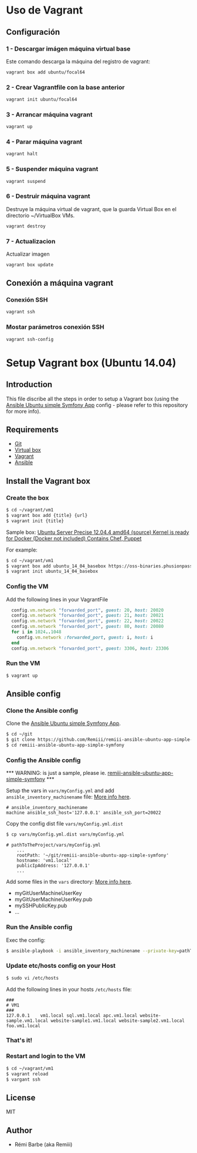 # Uso de Vagrant

## Configuración


### 1 - Descargar imágen máquina virtual base

Este comando descarga la máquina del registro de vagrant:

```bash
vagrant box add ubuntu/focal64
```

### 2 - Crear Vagrantfile con la base anterior

```bash
vagrant init ubuntu/focal64
```

### 3 - Arrancar máquina vagrant

```bash
vagrant up
```

### 4 - Parar máquina vagrant

```bash
vagrant halt
```

### 5 - Suspender máquina vagrant

```bash
vagrant suspend
```

### 6 - Destruir máquina vagrant

Destruye la máquina virtual de vagrant, que la guarda Virtual Box en el directorio ~/VirtualBox VMs.

```bash
vagrant destroy
```

### 7 - Actualizacion

Actualizar imagen

```bash
vagrant box update
```

## Conexión a máquina vagrant

### Conexión SSH

```bash
vagrant ssh
```

### Mostar parámetros conexión SSH

```bash
vagrant ssh-config
```


# Setup Vagrant box (Ubuntu 14.04)

## Introduction

This file discribe all the steps in order to setup a Vagrant box (using the [Ansible Ubuntu simple Symfony App](https://github.com/Remiii/remiii-ansible-ubuntu-app-simple-symfony) config - please refer to this repository for more info).

## Requirements

* [Git](http://git-scm.com)
* [Virtual box](https://www.virtualbox.org)
* [Vagrant](http://www.vagrantup.com)
* [Ansible](http://www.ansible.com)

## Install the Vagrant box

### Create the box

```bash
$ cd ~/vagrant/vm1
$ vagrant box add {title} {url}
$ vagrant init {title}
```

Sample box: [Ubuntu Server Precise 12.04.4 amd64 (source) Kernel is ready for Docker (Docker not included) Contains Chef, Puppet](https://oss-binaries.phusionpassenger.com/vagrant/boxes/latest/ubuntu-14.04-amd64-vbox.box)

For example:
```bash
$ cd ~/vagrant/vm1
$ vagrant box add ubuntu_14_04_basebox https://oss-binaries.phusionpassenger.com/vagrant/boxes/latest/ubuntu-14.04-amd64-vbox.box
$ vagrant init ubuntu_14_04_basebox
```

### Config the VM

Add the following lines in your VagrantFile
```ruby
  config.vm.network "forwarded_port", guest: 20, host: 20020
  config.vm.network "forwarded_port", guest: 21, host: 20021
  config.vm.network "forwarded_port", guest: 22, host: 20022
  config.vm.network "forwarded_port", guest: 80, host: 20080
  for i in 1024..1048
    config.vm.network :forwarded_port, guest: i, host: i
  end
  config.vm.network "forwarded_port", guest: 3306, host: 23306
```

### Run the VM

```bash
$ vagrant up
```

## Ansible config


### Clone the Ansible config

Clone the [Ansible Ubuntu simple Symfony App](https://github.com/Remiii/remiii-ansible-ubuntu-app-simple-symfony).

```bash
$ cd ~/git
$ git clone https://github.com/Remiii/remiii-ansible-ubuntu-app-simple-symfony.git
$ cd remiii-ansible-ubuntu-app-simple-symfony
```

### Config the Ansible config

*** WARNING: is just a sample, please ie. [remiii-ansible-ubuntu-app-simple-symfony](https://github.com/Remiii/remiii-ansible-ubuntu-app-simple-symfony/blob/master/README.md#setup) ***

Setup the vars in `vars/myConfig.yml` and add `ansible_inventory_machinename` file: [More info here](https://github.com/Remiii/remiii-ansible-ubuntu-app-simple-symfony/blob/master/README.md#setup).

```
# ansible_inventory_machinename
machine ansible_ssh_host='127.0.0.1' ansible_ssh_port=20022
```

Copy the config dist file `vars/myConfig.yml.dist`
```sh
$ cp vars/myConfig.yml.dist vars/myConfig.yml
```

```
# pathToTheProject/vars/myConfig.yml
    ...
    rootPath: '~/git/remiii-ansible-ubuntu-app-simple-symfony'
    hostname: 'vm1.local'
    publicIpAddress: '127.0.0.1'
    ...
```

Add some files in the `vars` directory: [More info here](https://github.com/Remiii/remiii-ansible-ubuntu-app-simple-symfony/blob/master/README.md#setup).

- myGitUserMachineUserKey
- myGitUserMachineUserKey.pub
- mySSHPublicKey.pub
- ...

### Run the Ansible config

Exec the config:
```bash
$ ansible-playbook -i ansible_inventory_machinename --private-key=pathToYourVagrantPrivateKey -u vagrant ./myConfig.yml
```

### Update etc/hosts config on your Host

```sh
$ sudo vi /etc/hosts
```

Add the following lines in your hosts `/etc/hosts` file:
```
###
# VM1
###
127.0.0.1    vm1.local sql.vm1.local apc.vm1.local website-sample.vm1.local website-sample1.vm1.local website-sample2.vm1.local foo.vm1.local
```

### That's it!

### Restart and login to the VM

```bash
$ cd ~/vagrant/vm1
$ vagrant reload
$ vargant ssh
```

## License

MIT

## Author

* Rémi Barbe (aka Remiii)

 
